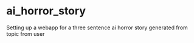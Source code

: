 # ai_horror_story
Setting up a webapp for a three sentence ai horror story generated from topic from user
